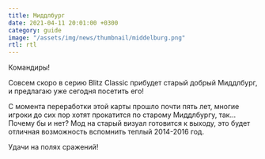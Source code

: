 ```yaml
---
title: Миддлбург
date: 2021-04-11 20:01:00 +0300
category: guide
image: "/assets/img/news/thumbnail/middelburg.png"
rtl: rtl
---
```

<p style="display: none">М-м-м... Весна, самая лучшая пора, все цветет и пахнет... И разработчики «WoT это Классика!» готовы предоставить вам одно из глобальных обновлений модов!</p>

Командиры!

Совсем скоро в серию Blitz Classic прибудет старый добрый Миддлбург, и предлагаю уже сегодня посетить его!

С момента переработки этой карты прошло почти пять лет, многие игроки до сих пор хотят прокатится по старому Миддлбургу, так... Почему бы и нет? Мод на старый визуал готовится к выходу, это будет отличная возможность вспомнить теплый 2014-2016 год.

Удачи на полях сражений!